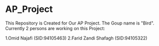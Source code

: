 # AP_Project
This Repository is Created for Our AP Project.
The Goup name is "Bird".
Currently 2 persons are working on this Project:

1.Omid Najafi (SID:94105463)
2.Farid Zandi Shafagh (SID:94105322)
